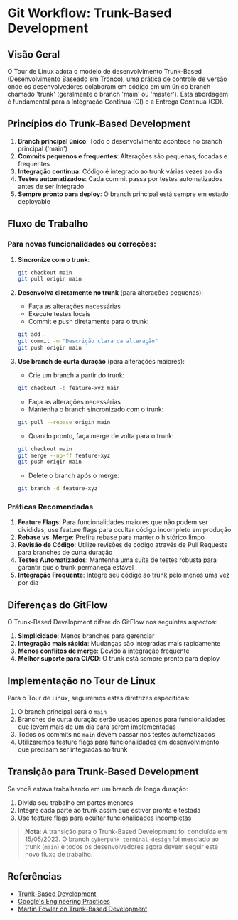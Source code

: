 # Git Workflow: Trunk-Based Development

## Visão Geral

O Tour de Linux adota o modelo de desenvolvimento Trunk-Based (Desenvolvimento Baseado em Tronco), uma prática de controle de versão onde os desenvolvedores colaboram em código em um único branch chamado 'trunk' (geralmente o branch 'main' ou 'master'). Esta abordagem é fundamental para a Integração Contínua (CI) e a Entrega Contínua (CD).

## Princípios do Trunk-Based Development

1. **Branch principal único**: Todo o desenvolvimento acontece no branch principal ('main')
2. **Commits pequenos e frequentes**: Alterações são pequenas, focadas e frequentes
3. **Integração contínua**: Código é integrado ao trunk várias vezes ao dia
4. **Testes automatizados**: Cada commit passa por testes automatizados antes de ser integrado
5. **Sempre pronto para deploy**: O branch principal está sempre em estado deployable

## Fluxo de Trabalho

### Para novas funcionalidades ou correções:

1. **Sincronize com o trunk**:
   ```bash
   git checkout main
   git pull origin main
   ```

2. **Desenvolva diretamente no trunk** (para alterações pequenas):
   - Faça as alterações necessárias
   - Execute testes locais
   - Commit e push diretamente para o trunk:
   ```bash
   git add .
   git commit -m "Descrição clara da alteração"
   git push origin main
   ```

3. **Use branch de curta duração** (para alterações maiores):
   - Crie um branch a partir do trunk:
   ```bash
   git checkout -b feature-xyz main
   ```
   - Faça as alterações necessárias
   - Mantenha o branch sincronizado com o trunk:
   ```bash
   git pull --rebase origin main
   ```
   - Quando pronto, faça merge de volta para o trunk:
   ```bash
   git checkout main
   git merge --no-ff feature-xyz
   git push origin main
   ```
   - Delete o branch após o merge:
   ```bash
   git branch -d feature-xyz
   ```

### Práticas Recomendadas

1. **Feature Flags**: Para funcionalidades maiores que não podem ser divididas, use feature flags para ocultar código incompleto em produção
2. **Rebase vs. Merge**: Prefira rebase para manter o histórico limpo
3. **Revisão de Código**: Utilize revisões de código através de Pull Requests para branches de curta duração
4. **Testes Automatizados**: Mantenha uma suíte de testes robusta para garantir que o trunk permaneça estável
5. **Integração Frequente**: Integre seu código ao trunk pelo menos uma vez por dia

## Diferenças do GitFlow

O Trunk-Based Development difere do GitFlow nos seguintes aspectos:

1. **Simplicidade**: Menos branches para gerenciar
2. **Integração mais rápida**: Mudanças são integradas mais rapidamente
3. **Menos conflitos de merge**: Devido à integração frequente
4. **Melhor suporte para CI/CD**: O trunk está sempre pronto para deploy

## Implementação no Tour de Linux

Para o Tour de Linux, seguiremos estas diretrizes específicas:

1. O branch principal será o `main`
2. Branches de curta duração serão usados apenas para funcionalidades que levem mais de um dia para serem implementadas
3. Todos os commits no `main` devem passar nos testes automatizados
4. Utilizaremos feature flags para funcionalidades em desenvolvimento que precisam ser integradas ao trunk

## Transição para Trunk-Based Development

Se você estava trabalhando em um branch de longa duração:

1. Divida seu trabalho em partes menores
2. Integre cada parte ao trunk assim que estiver pronta e testada
3. Use feature flags para ocultar funcionalidades incompletas

> **Nota**: A transição para o Trunk-Based Development foi concluída em 15/05/2023. O branch `cyberpunk-terminal-design` foi mesclado ao trunk (`main`) e todos os desenvolvedores agora devem seguir este novo fluxo de trabalho.

## Referências

- [Trunk-Based Development](https://trunkbaseddevelopment.com/)
- [Google's Engineering Practices](https://google.github.io/eng-practices/)
- [Martin Fowler on Trunk-Based Development](https://martinfowler.com/articles/branching-patterns.html#trunk-based-development)
